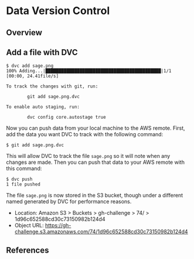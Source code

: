 # Data Version Control

## Overview

## Add a file with DVC

```console
$ dvc add sage.png
100% Adding...|████████████████████████████████████████████|1/1 [00:00, 24.41file/s]

To track the changes with git, run:

        git add sage.png.dvc

To enable auto staging, run:

        dvc config core.autostage true
```

Now you can push data from your local machine to the AWS remote. First, add the data you want DVC to
track with the following command:

```console
$ git add sage.png.dvc
```

This will allow DVC to track the file `sage.png` so it will note when any changes are made. Then you
can push that data to your AWS remote with this command:

```console
$ dvc push
1 file pushed
```

The file `sage.png` is now stored in the S3 bucket, though under a different named generated by DVC
for performance reasons.

- Location: Amazon S3 > Buckets > gh-challenge > 74/ > 1d96c652588cd30c73150982b124d4
- Object URL: https://gh-challenge.s3.amazonaws.com/74/1d96c652588cd30c73150982b124d4


## References